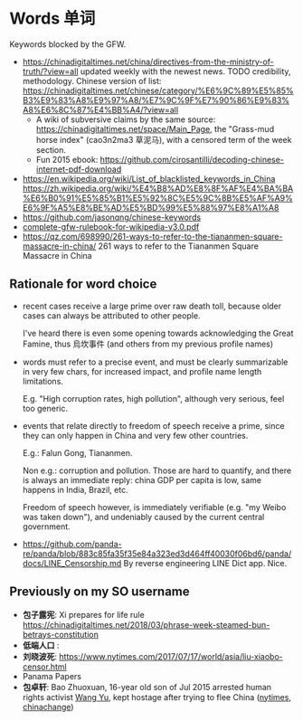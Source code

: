 # Words 单词

Keywords blocked by the GFW.

- <https://chinadigitaltimes.net/china/directives-from-the-ministry-of-truth/?view=all> updated weekly with the newest news. TODO credibility, methodology. Chinese version of list: <https://chinadigitaltimes.net/chinese/category/%E6%9C%89%E5%85%B3%E9%83%A8%E9%97%A8/%E7%9C%9F%E7%90%86%E9%83%A8%E6%8C%87%E4%BB%A4/?view=all>
  - A wiki of subversive claims by the same source: <https://chinadigitaltimes.net/space/Main_Page>, the "Grass-mud horse index" (cao3n2ma3 草泥马), with a censored term of the week section.
  - Fun 2015 ebook: <https://github.com/cirosantilli/decoding-chinese-internet-pdf-download>
- <https://en.wikipedia.org/wiki/List_of_blacklisted_keywords_in_China> <https://zh.wikipedia.org/wiki/%E4%B8%AD%E8%8F%AF%E4%BA%BA%E6%B0%91%E5%85%B1%E5%92%8C%E5%9C%8B%E5%AF%A9%E6%9F%A5%E8%BE%AD%E5%BD%99%E5%88%97%E8%A1%A8>
- <https://github.com/jasonqng/chinese-keywords>
- [complete-gfw-rulebook-for-wikipedia-v3.0.pdf](complete-gfw-rulebook-for-wikipedia-v3.0.pdf)
- https://qz.com/698990/261-ways-to-refer-to-the-tiananmen-square-massacre-in-china/ 261 ways to refer to the Tiananmen Square Massacre in China

## Rationale for word choice

-   recent cases receive a large prime over raw death toll, because older cases can always be attributed to other people.

    I've heard there is even some opening towards acknowledging the Great Famine, thus 烏坎事件 (and others from my previous profile names)

-   words must refer to a precise event, and must be clearly summarizable in very few chars, for increased impact, and profile name length limitations.

    E.g. "High corruption rates, high pollution", although very serious, feel too generic.

-   events that relate directly to freedom of speech receive a prime, since they can only happen in China and very few other countries.

    E.g.: Falun Gong, Tiananmen.

    Non e.g.: corruption and pollution. Those are hard to quantify, and there is always an immediate reply: china GDP per capita is low, same happens in India, Brazil, etc.

    Freedom of speech however, is immediately verifiable (e.g. "my Weibo was taken down"), and undeniably caused by the current central government.

-   https://github.com/panda-re/panda/blob/883c85fa35f35e84a323ed3d464ff40030f06bd6/panda/docs/LINE_Censorship.md By reverse engineering LINE Dict app. Nice.

## Previously on my SO username

- **包子露宪**: Xi prepares for life rule https://chinadigitaltimes.net/2018/03/phrase-week-steamed-bun-betrays-constitution
- **低端人口** :
- **刘晓波死**: https://www.nytimes.com/2017/07/17/world/asia/liu-xiaobo-censor.html
- Panama Papers
- **包卓轩**: Bao Zhuoxuan, 16-year old son of Jul 2015 arrested human rights activist [Wang Yu](https://goo.gl/bTfxFp), kept hostage after trying to flee China ([nytimes](http://goo.gl/zt4IJD), [chinachange](http://goo.gl/bfqP8k))
